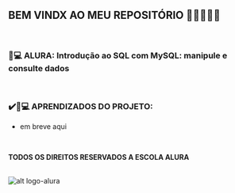 ## BEM VINDX AO MEU REPOSITÓRIO 👩‍💻👩‍💻✨

<br>

### __📃💻 ALURA: Introdução ao SQL com MySQL: manipule e consulte dados__
<br>


### ✔️📃💻 APRENDIZADOS DO PROJETO:

* em breve aqui 

<br>

__TODOS OS DIREITOS RESERVADOS A ESCOLA ALURA__
<br> <br>

![alt logo-alura](https://user-images.githubusercontent.com/78764415/164942657-ed230b69-a019-4784-901b-c12cc009996d.png)
